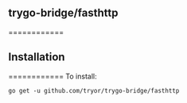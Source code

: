 ## trygo-bridge/fasthttp
============

## Installation
============
To install:

    go get -u github.com/tryor/trygo-bridge/fasthttp


